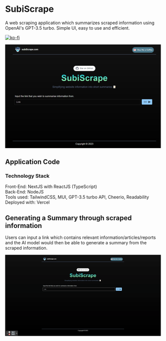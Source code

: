 # SubiScrape

A web scraping application which summarizes scraped information using OpenAI's GPT-3.5 turbo. Simple UI, easy to use and efficient.

[![ko-fi](https://ko-fi.com/img/githubbutton_sm.svg)](https://ko-fi.com/joelkong)

![SubiScrape](/assets/subiscrape.PNG)

## Application Code
### Technology Stack
Front-End: NextJS with ReactJS (TypeScript)  
Back-End: NodeJS  
Tools used: TailwindCSS, MUI, GPT-3.5 turbo API, Cheerio, Readability  
Deployed with: Vercel  

## Generating a Summary through scraped information
Users can input a link which contains relevant information/articles/reports and the AI model would then be able to generate a summary from the scraped information.

![Summary](/assets/summary.gif)
